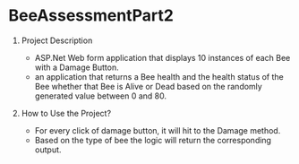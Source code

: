# BeeAssessmentPart2

1. Project Description

    - ASP.Net Web form application that displays 10 instances of each Bee with a Damage Button. 
    - an application that returns a Bee health and the health status of the Bee whether that Bee is Alive or Dead based on the randomly generated value between 0 and 80.
    
    
2. How to Use the Project?

    - For every click of damage button, it will hit to the Damage method. 
    - Based on the type of bee the logic will return the corresponding output.

